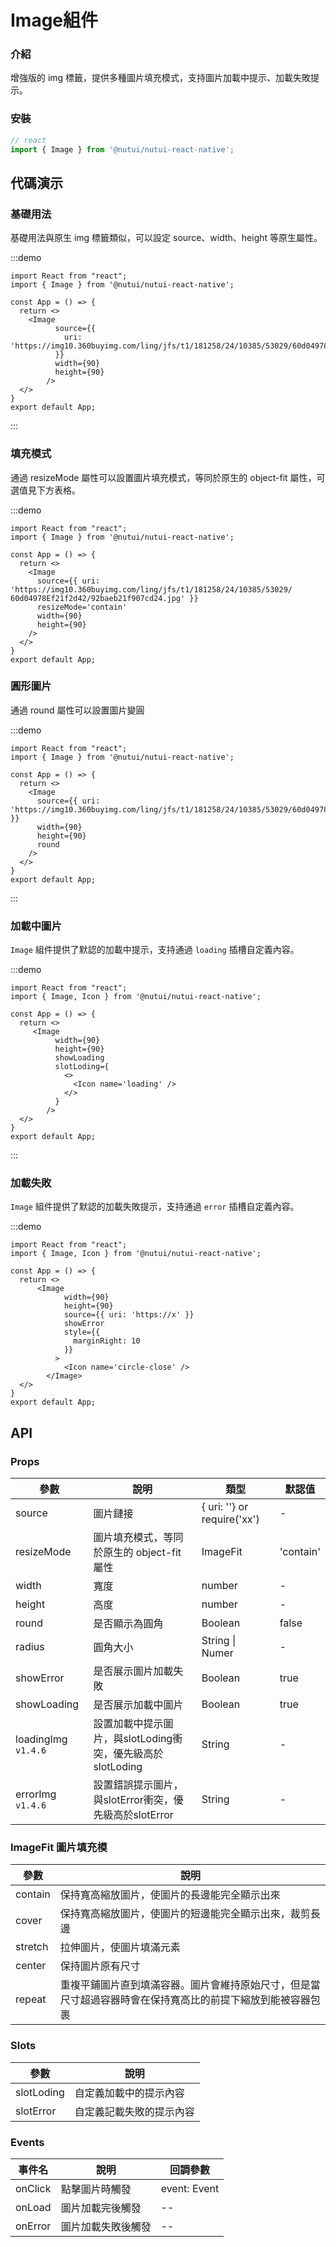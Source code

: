 #  Image組件

### 介紹

增強版的 img 標籤，提供多種圖片填充模式，支持圖片加載中提示、加載失敗提示。

### 安裝

``` javascript
// react
import { Image } from '@nutui/nutui-react-native';

```

## 代碼演示

### 基礎用法

基礎用法與原生 img 標籤類似，可以設定 source、width、height 等原生屬性。

:::demo
```SnackPlayer name=Image&dependencies=@nutui/nutui-react-native
import React from "react";
import { Image } from '@nutui/nutui-react-native';

const App = () => {
  return <>
    <Image
          source={{
            uri: 'https://img10.360buyimg.com/ling/jfs/t1/181258/24/10385/53029/60d04978Ef21f2d42/92baeb21f907cd24.jpg'
          }}
          width={90}
          height={90}
        />
  </>
}
export default App;

```
:::

### 填充模式

通過 resizeMode 屬性可以設置圖片填充模式，等同於原生的 object-fit 屬性，可選值見下方表格。

:::demo
```SnackPlayer name=Image&dependencies=@nutui/nutui-react-native
import React from "react";
import { Image } from '@nutui/nutui-react-native';

const App = () => {
  return <>
    <Image
      source={{ uri: 'https://img10.360buyimg.com/ling/jfs/t1/181258/24/10385/53029/    60d04978Ef21f2d42/92baeb21f907cd24.jpg' }}
      resizeMode='contain'
      width={90}
      height={90}
    />
  </>
}
export default App;

```

### 圓形圖片

通過 round 屬性可以設置圖片變圓

:::demo
```SnackPlayer name=Image&dependencies=@nutui/nutui-react-native
import React from "react";
import { Image } from '@nutui/nutui-react-native';

const App = () => {
  return <>
    <Image
      source={{ uri: 'https://img10.360buyimg.com/ling/jfs/t1/181258/24/10385/53029/60d04978Ef21f2d42/92baeb21f907cd24.jpg' }}
      width={90}
      height={90}
      round
    />
  </>
}
export default App;

```
:::

### 加載中圖片

`Image` 組件提供了默認的加載中提示，支持通過 `loading` 插槽自定義內容。

:::demo
```SnackPlayer name=Image&dependencies=@nutui/nutui-react-native
import React from "react";
import { Image, Icon } from '@nutui/nutui-react-native';

const App = () => {
  return <>
     <Image
          width={90}
          height={90}
          showLoading
          slotLoding={
            <>
              <Icon name='loading' />
            </>
          }
        />
  </>
}
export default App;

```
:::
### 加載失敗

`Image` 組件提供了默認的加載失敗提示，支持通過 `error` 插槽自定義內容。

:::demo
```SnackPlayer name=Image&dependencies=@nutui/nutui-react-native
import React from "react";
import { Image, Icon } from '@nutui/nutui-react-native';

const App = () => {
  return <>
      <Image
            width={90}
            height={90}
            source={{ uri: 'https://x' }}
            showError
            style={{
              marginRight: 10
            }}
          >
            <Icon name='circle-close' />
        </Image>
  </>
}
export default App;

```

## API

### Props

| 參數         | 說明                             | 類型   | 默認值           |
|--------------|----------------------------------|--------|------------------|
| source         | 圖片鏈接               | { uri: ''} or require('xx') | -                |
| resizeMode     | 圖片填充模式，等同於原生的 object-fit 屬性     | ImageFit | 'contain'        |
| width         | 寬度          | number | -                |
| height         | 高度         | number | -                |
| round         | 是否顯示為圓角               | Boolean | false              |
| radius         | 圓角大小               | String \| Numer | -                |
| showError         | 是否展示圖片加載失敗| Boolean | true              |
| showLoading         | 是否展示加載中圖片               | Boolean | true              |
| loadingImg `v1.4.6`    | 設置加載中提示圖片，與slotLoding衝突，優先級高於slotLoding       | String | -              |
| errorImg   `v1.4.6`    | 設置錯誤提示圖片，與slotError衝突，優先級高於slotError         | String | -              |

### ImageFit 圖片填充模

| 參數         | 說明                             |
|--------------|----------------------------------|
| contain         | 保持寬高縮放圖片，使圖片的長邊能完全顯示出來    |
| cover         | 保持寬高縮放圖片，使圖片的短邊能完全顯示出來，裁剪長邊     |
| stretch    | 拉伸圖片，使圖片填滿元素  |
| center    | 保持圖片原有尺寸  |
| repeat    | 重複平鋪圖片直到填滿容器。圖片會維持原始尺寸，但是當尺寸超過容器時會在保持寬高比的前提下縮放到能被容器包裹  |


### Slots
| 參數         | 說明                             |
|--------------|----------------------------------|
| slotLoding      | 自定義加載中的提示內容     |
| slotError    | 自定義記載失敗的提示內容  |

### Events

| 事件名 | 說明           | 回調參數     |
|--------|----------------|--------------|
| onClick  | 點擊圖片時觸發 | event: Event |
| onLoad  | 圖片加載完後觸發 | -- |
| onError  | 圖片加載失敗後觸發 | -- |